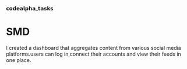 𝗰𝗼𝗱𝗲𝗮𝗹𝗽𝗵𝗮_𝘁𝗮𝘀𝗸𝘀
# SMD
I created a dashboard that aggregates content from various social media platforms.users can log in,connect their accounts and view their feeds in one place.
